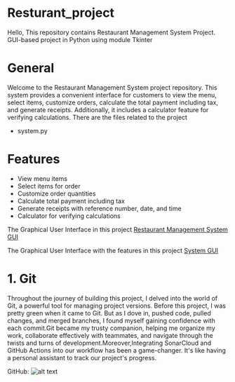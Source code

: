 # Resturant_project
Hello, This repository contains Restaurant Management System Project. GUI-based project in Python using module Tkinter

# General
Welcome to the Restaurant Management System project repository. This system provides a convenient interface for customers to view the menu, select items, customize orders, calculate the total payment including tax, and generate receipts. Additionally, it includes a calculator feature for verifying calculations. There are the files related to the project
- system.py
# Features
- View menu items
- Select items for order
- Customize order quantities
- Calculate total payment including tax
- Generate receipts with reference number, date, and time
- Calculator for verifying calculations

The Graphical User Interface in this project [Restaurant Management System GUI](https://github.com/TasniaSanta/Resturant_project/blob/main/Gui_screenshort.png)
<!--[![GUI](https://github.com/TasniaSanta/Resturant_project/blob/main/Gui_screenshort.png)]-->
<!--[![Restaurant Management System GUI](Gui_screenshort.png)]-->

<!--[![Restaurant Management System GUI](Gui_screenshort.png)](https://github.com/TasniaSanta/Resturant_project/blob/main/Gui_screenshort.png)-->

The Graphical User Interface with the features in this project [System GUI](https://github.com/TasniaSanta/Resturant_project/blob/main/Gui_screenshort_total.png)

# 1. Git
Throughout the journey of building this project, I delved into the world of Git, a powerful tool for managing project versions. Before this project, I was pretty green when it came to Git. But as I dove in, pushed code, pulled changes, and merged branches, I found myself gaining confidence with each commit.Git became my trusty companion, helping me organize my work, collaborate effectively with teammates, and navigate through the twists and turns of development.Moreover,Integrating SonarCloud and GitHub Actions into our workflow has been a game-changer. It's like having a personal assistant to track our project's progress.

GitHub: 
![alt text](https://www.google.com/url?sa=i&url=https%3A%2F%2Fwww.shecodes.io%2Fchallenge_submissions%2F920109%2Fembed&psig=AOvVaw3sE66aULRVI_oS-fU2O5uk&ust=1711715050772000&source=images&cd=vfe&opi=89978449&ved=0CBIQjRxqFwoTCJDaxs75loUDFQAAAAAdAAAAABAJ)

